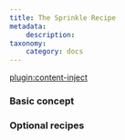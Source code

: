 ```yaml
---
title: The Sprinkle Recipe
metadata:
    description: 
taxonomy:
    category: docs
---
```

[plugin:content-inject](/modular/_update5.0)

### Basic concept

### Optional recipes
